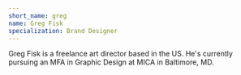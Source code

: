 ```yaml
---
short_name: greg
name: Greg Fisk
specialization: Brand Designer
---
```

Greg Fisk is a freelance art director based in the US. He's currently pursuing an MFA in Graphic Design at MICA in Baltimore, MD.
